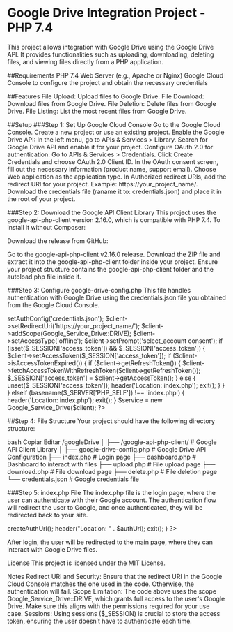 # Google Drive Integration Project - PHP 7.4
This project allows integration with Google Drive using the Google Drive API. It provides functionalities such as uploading, downloading, deleting files, and viewing files directly from a PHP application.

##Requirements
PHP 7.4
Web Server (e.g., Apache or Nginx)
Google Cloud Console to configure the project and obtain the necessary credentials

##Features
File Upload: Upload files to Google Drive.
File Download: Download files from Google Drive.
File Deletion: Delete files from Google Drive.
File Listing: List the most recent files from Google Drive.

##Setup
###Step 1: Set Up Google Cloud Console
Go to the Google Cloud Console.
Create a new project or use an existing project.
Enable the Google Drive API:
In the left menu, go to APIs & Services > Library.
Search for Google Drive API and enable it for your project.
Configure OAuth 2.0 for authentication:
Go to APIs & Services > Credentials.
Click Create Credentials and choose OAuth 2.0 Client ID.
In the OAuth consent screen, fill out the necessary information (product name, support email).
Choose Web application as the application type.
In Authorized redirect URIs, add the redirect URI for your project. Example: https://your_project_name/.
Download the credentials file (raname it to: credentials.json) and place it in the root of your project.

###Step 2: Download the Google API Client Library
This project uses the google-api-php-client version 2.16.0, which is compatible with PHP 7.4. To install it without Composer:

Download the release from GitHub:

Go to the google-api-php-client v2.16.0 release.
Download the ZIP file and extract it into the google-api-php-client folder inside your project.
Ensure your project structure contains the google-api-php-client folder and the autoload.php file inside it.

###Step 3: Configure google-drive-config.php
This file handles authentication with Google Drive using the credentials.json file you obtained from the Google Cloud Console.

<?php
session_start();
require_once dirname(__FILE__) . '/google-api-php-client/vendor/autoload.php';

$client = new Google_Client();
$client->setAuthConfig('credentials.json');
$client->setRedirectUri('https://your_project_name/');
$client->addScope(Google_Service_Drive::DRIVE);
$client->setAccessType('offline');
$client->setPrompt('select_account consent');

if (isset($_SESSION['access_token']) && $_SESSION['access_token']) {
    $client->setAccessToken($_SESSION['access_token']);

    if ($client->isAccessTokenExpired()) {
        if ($client->getRefreshToken()) {
            $client->fetchAccessTokenWithRefreshToken($client->getRefreshToken());
            $_SESSION['access_token'] = $client->getAccessToken();
        } else {
            unset($_SESSION['access_token']);
            header('Location: index.php');
            exit();
        }
    }
} elseif (basename($_SERVER['PHP_SELF']) !== 'index.php') {
    header('Location: index.php');
    exit();
}

$service = new Google_Service_Drive($client);
?>

##Step 4: File Structure
Your project should have the following directory structure:

bash
Copiar
Editar
/googleDrive
│
├── /google-api-php-client/          # Google API Client Library
│
├── google-drive-config.php         # Google Drive API Configuration
├── index.php                       # Login page
├── dashboard.php                   # Dashboard to interact with files
├── upload.php                      # File upload page
├── download.php                    # File download page
├── delete.php                      # File deletion page
└── credentials.json                # Google credentials file

###Step 5: index.php File
The index.php file is the login page, where the user can authenticate with their Google account. The authentication flow will redirect the user to Google, and once authenticated, they will be redirected back to your site.

<?php
// If the user's access is not authorized, redirect to the authentication
if (!isset($_SESSION['access_token']) || !$_SESSION['access_token']) {
    $authUrl = $client->createAuthUrl();
    header("Location: " . $authUrl);
    exit();
}
?>
After login, the user will be redirected to the main page, where they can interact with Google Drive files.

License
This project is licensed under the MIT License.

Notes
Redirect URI and Security: Ensure that the redirect URI in the Google Cloud Console matches the one used in the code. Otherwise, the authentication will fail.
Scope Limitation: The code above uses the scope Google_Service_Drive::DRIVE, which grants full access to the user's Google Drive. Make sure this aligns with the permissions required for your use case.
Sessions: Using sessions ($_SESSION) is crucial to store the access token, ensuring the user doesn’t have to authenticate each time.
